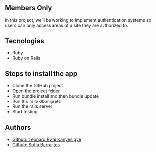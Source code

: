 ## Members Only

In this project, we’ll be working to implement authentication systems so users can only access areas of a site they are authorized to.

## Tecnologies

* Ruby
* Ruby on Rails

## Steps to install the app

* Clone the GitHub project
* Open the project folder
* Run bundle install and then bundle update
* Run the rails db:migrate
* Run the rails server
* Start testing 

## Authors

* <a href="https://github.com/rmauritsson"> Github: Leonard Rwai Kanyesigye</a>
* <a href="https://github.com/SofiBretz">Github: Sofia Barrantes</a>
